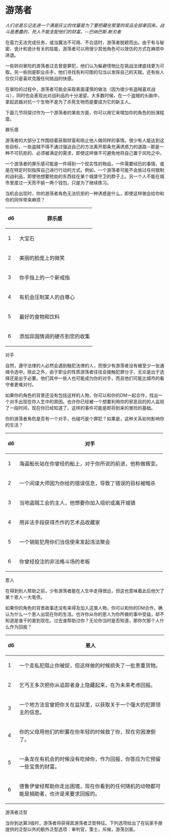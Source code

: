 # 游荡者

_人们总是忘记走进一个满是灰尘的坟墓是为了要把藏在那里的奖品全部拿回来。战斗是愚蠢的，死人不能支配他们的财富。--巴纳巴斯.断刃者_

在蛮力无法完成任务，或当魔法不可用、不合适时，游荡者脱颖而出。由于有与秘密、诡计和诡计有关的技能，游荡者可以用很少其他角色可以效仿的方式在麻烦中进退。

一些转向冒险的游荡者过去曾是罪犯，他们认为躲避怪物比在挑战法律底线更为可取。另一些则是职业杀手，他们寻找有利可图的勾当以发挥自己的天赋。还有些人仅仅只是喜欢克服任何挑战的快感。

在冒险的过程中，游荡者可能会采取表面谨慎的做法（因为很少有盗贼喜欢战斗），同时也会表现出对战利品的十分渴望。大多数时候，在一个盗贼的头脑中，拿起武器对抗一个生物不是为了杀死生物而是要成为它的新主人。

下面几节将探讨作为一个游荡者的某些方面，你可以用它来增加你的角色的扮演程度。

罪乐感

游荡者的大部分工作围绕着获取财富和阻止他人做同样的事情。很少有人能达到这些目标，一些盗贼不得不通过强迫自己的方法离开那条充满诱惑力的道路--那是一种不可抗拒的、必须被满足的需求，即使这样做不可避免地将自己置于风险之中。

一个游荡者的罪乐感可能是一件得到一个现实性的物品，一件需要经历的事情，或是在特定时刻指挥自己进行行动的方式。例如，一个游荡者可能不会放过任何银制的战利品，即使他想要抢劫的东西挂在某个城堡守卫的脖子上。另一个人不能在城市里度过一天而不偷一两个钱包，只是为了继续练习。

当机会出现时，你的游荡者角色无法抗拒的一种诱惑是什么，即使这样做会给你和你的同伴带来麻烦？

| <p> </p><p>d6</p> | <p> </p><p>罪乐感</p>            |
| ----------------- | ----------------------------- |
| <p> </p><p>1</p>  | <p> </p><p>大宝石</p>            |
| <p> </p><p>2</p>  | <p> </p><p>美丽的脸庞上的微笑</p>      |
| <p> </p><p>3</p>  | <p> </p><p>你手指上的一个新戒指</p>     |
| <p> </p><p>4</p>  | <p> </p><p>有机会压制某人的自尊心</p>    |
| <p> </p><p>5</p>  | <p> </p><p>最好的食物和饮料</p>       |
| <p> </p><p>6</p>  | <p> </p><p>添加异国情调的硬币到您的收集</p> |

对手

自然，遵守法律的人必然会遇到触犯法律的人，而很少有游荡者没有被至少一张通缉令选中。除此之外，由于职业的性质游荡者往往会接触犯罪分子，无论是出于选择还是出于必要。他们其中一些人也可能成为你的对手，而且他们可能比城市的看守者更难对付。

如果你的角色的背景还没有包括这样的人物，你可以和你的DM一起合作，找出一个对手出现在你人生中的原因。也许你已经被一个想要利用你的邪恶目的的人监视了一段时间，现在你已经知道了。这样的事件可能是即将到来的冒险的基础。

你的游荡者角色是否有一个对手，也碰巧是个罪犯？如果是，这种关系如何影响你的生活？

| <p> </p><p>d6</p> | <p> </p><p>对手</p>                           |
| ----------------- | ------------------------------------------- |
| <p> </p><p>1</p>  | <p> </p><p>海盗船长站在你曾经的船上，对于你所说的前进，他称做叛变。</p> |
| <p> </p><p>2</p>  | <p> </p><p>一个间谍大师因为你给的错误信息，导致了错误的目标被暗杀</p>  |
| <p> </p><p>3</p>  | <p> </p><p>当地盗贼工会的主人，他想要你加入组织或离开城镇</p>      |
| <p> </p><p>4</p>  | <p> </p><p>用非法手段获得杰作的艺术品收藏家</p>             |
| <p> </p><p>5</p>  | <p> </p><p>一个销赃犯用你们当信使来发起违法聚会</p>           |
| <p> </p><p>6</p>  | <p> </p><p>你曾经投注的非法格斗场的老板</p>               |

恩人

在得到别人帮助之前，少有游荡者能在人生中走得很远，但这也意味着此后他欠了某个恩人一大笔债。

如果你的角色的背景故事还没有来得及加入这类人物，你可以和你的DM合作，确认为什么一个恩人出现在你的生活。也许你从你的恩人为你所做的事中受益，却不知道是谁干的直到现在。过去谁帮助过你？无论你当时是否知道，那你欠那个人什么作为回报？

| <p> </p><p>d6</p> | <p> </p><p>恩人</p>                                           |
| ----------------- | ----------------------------------------------------------- |
| <p> </p><p>1</p>  | <p> </p><p>一个走私犯阻止你被捉，但这样做的时候损失了一批贵重货物。</p>                 |
| <p> </p><p>2</p>  | <p> </p><p>乞丐王多次把你从追踪者身上隐藏起来，在为未来考虑回报。</p>                  |
| <p> </p><p>3</p>  | <p> </p><p>一个地方法官曾把你关在监狱里，以获取关于一个强大的犯罪领主的信息。</p>            |
| <p> </p><p>4</p>  | <p> </p><p>你的父母用他们的积蓄在你年轻的时候救了你，现在穷困潦倒了。</p>                |
| <p> </p><p>5</p>  | <p> </p><p>一条龙在有机会的时候没有吃掉你，作为回报，你答应为它预留一些宝贵的财富。</p>         |
| <p> </p><p>6</p>  | <p> </p><p>德鲁伊曾经帮助你走出困境，现在你看到的任何随机的动物都可能是捐助者，也许是来要求回报的。</p> |

游荡者泛型

当你到达第3级时，游荡者将获得其游荡者泛型特征。下列选项给出了在玩家手册提供的泛型以外的额外泛型选项：审判官，策士，斥候，游荡剑客。
